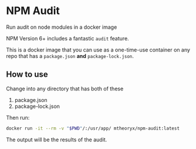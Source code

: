 # NPM Audit
Run audit on node modules in a docker image

NPM Version 6+ includes a fantastic `audit` feature.

This is a docker image that you can use as a one-time-use container on any repo that has a `package.json` **and** `package-lock.json`.

## How to use

Change into any directory that has both of these

1. package.json
2. package-lock.json

Then run:

```bash
docker run -it --rm -v "$PWD"/:/usr/app/ mtheoryx/npm-audit:latest
```

The output will be the results of the audit.
